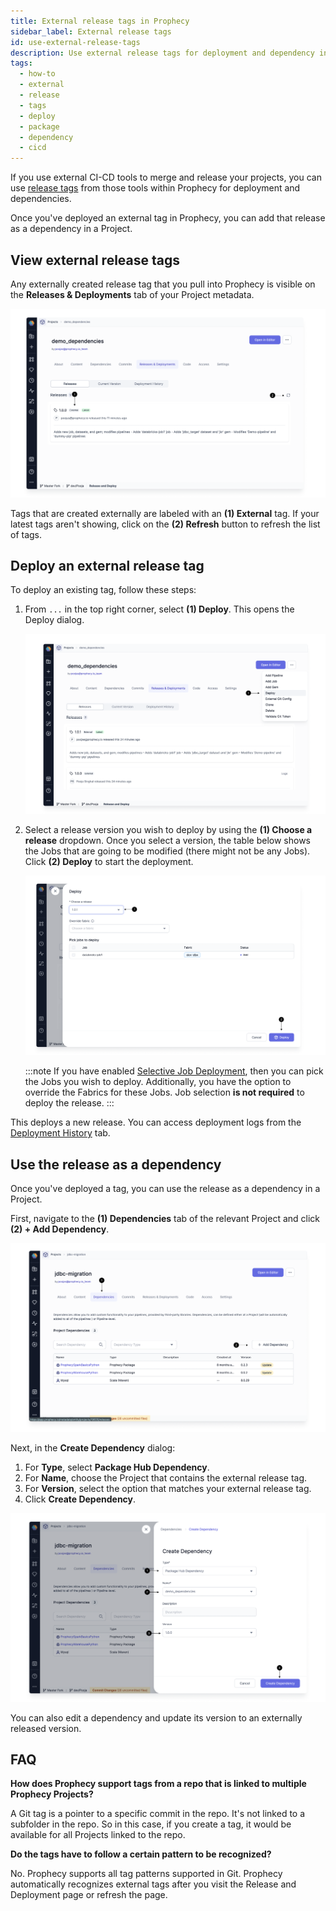 ```yaml
---
title: External release tags in Prophecy
sidebar_label: External release tags
id: use-external-release-tags
description: Use external release tags for deployment and dependency in Prophecy
tags:
  - how-to
  - external
  - release
  - tags
  - deploy
  - package
  - dependency
  - cicd
---
```


If you use external CI-CD tools to merge and release your projects, you can use [release tags](https://git-scm.com/book/en/v2/Git-Basics-Tagging) from those tools within Prophecy for deployment and dependencies.

Once you've deployed an external tag in Prophecy, you can add that release as a dependency in a Project.

## View external release tags

Any externally created release tag that you pull into Prophecy is visible on the **Releases & Deployments** tab of your Project metadata.

![External_tags_list](img/external_release_tag_list.png)

Tags that are created externally are labeled with an **(1) External** tag. If your latest tags aren't showing, click on the **(2) Refresh** button to refresh the list of tags.

## Deploy an external release tag

To deploy an existing tag, follow these steps:

1. From `...` in the top right corner, select **(1) Deploy**. This opens the Deploy dialog.

   ![Deploy_button](img/external_release_tag_deploy.png)

2. Select a release version you wish to deploy by using the **(1) Choose a release** dropdown. Once you select a version, the table below shows the Jobs that are going to be modified (there might not be any Jobs). Click **(2) Deploy** to start the deployment.

   ![Deploy_start](img/external_release_tag_deploy_start.png)

   :::note
   If you have enabled [Selective Job Deployment](./deployment.md#selective-job-deployment), then you can pick the Jobs you wish to deploy. Additionally, you have the option to override the Fabrics for these Jobs. Job selection **is not required** to deploy the release.
   :::

This deploys a new release. You can access deployment logs from the [Deployment History](./deployment.md#deployment-history) tab.

## Use the release as a dependency

Once you've deployed a tag, you can use the release as a dependency in a Project.

First, navigate to the **(1) Dependencies** tab of the relevant Project and click **(2) + Add Dependency**.

![Add_dependency](img/external_release_tag_dependency.png)

Next, in the **Create Dependency** dialog:

1. For **Type**, select **Package Hub Dependency**.
1. For **Name**, choose the Project that contains the external release tag.
1. For **Version**, select the option that matches your external release tag.
1. Click **Create Dependency**.

![Add_dependency_2](img/external_release_tag_create_dependency.png)

You can also edit a dependency and update its version to an externally released version.

## FAQ

**How does Prophecy support tags from a repo that is linked to multiple Prophecy Projects?**

A Git tag is a pointer to a specific commit in the repo. It's not linked to a subfolder in the repo. So in this case, if you create a tag, it would be available for all Projects linked to the repo.

**Do the tags have to follow a certain pattern to be recognized?**

No. Prophecy supports all tag patterns supported in Git. Prophecy automatically recognizes external tags after you visit the Release and Deployment page or refresh the page.
